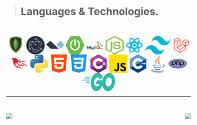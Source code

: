 


&nbsp;

> # Languages & Technologies.

&nbsp;

<div align="center">
  <img align="center" src="mongodb.png" width="50px" height="50px">
  <img align="center" src="images/electron.png" width="50px" height="50px">
  <img align="center" src="images/alpinejs.png" width="50px" height="50px">
  <img align="center" src="spring-boot.png" width="50px" height="50px">
  <img align="center" src="mysql.png" width="50px" height="50px">
  <img align="center" src="nodejs.png" width="50px" height="50px">
  <img align="center" src="react.png" width="50px" height="50px">
  <img align="center" src="tailwindcss.png" width="70px" height="50px">
  <img align="center" src="images/laravel.png" width="50px" height="50px">
  <img align="center" src="images/phoenix.png" width="50px" height="50px">
  <img align="center" src="images/python.png" width="50px" height="50px">
  <img align="center" src="images/html-5.png" width="50px" height="50px">
  <img align="center" src="images/css-3.png" width="50px" height="50px">
  <img align="center" src="images/c-sharp.png" width="50px" height="50px">
  <img align="center" src="images/js.png" width="50px" height="50px">
  <img align="center" src="images/c-.png" width="50px" height="50px">
  <img align="center" src="images/java.png" width="50px" height="50px">
  <img align="center" src="images/php.png" width="50px" height="50px">
  <img align="center" src="golang.png" width="90px" height="50px">
</div>

---

&nbsp;

<div>
  <img align="left" src="https://views.whatilearened.today/views/github/Kentomii/verma-anushka.svg">
  <img align="right" src="https://img.shields.io/badge/Gracias%20por%20visitarme%20Negro-!-1EAEDB.svg">
</div>
